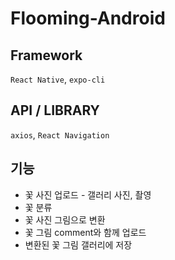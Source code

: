 # Flooming-Android

## Framework
```React Native```, ```expo-cli```

## API / LIBRARY
```axios```, ```React Navigation```

## 기능
<ul>
  <li>꽃 사진 업로드 - 갤러리 사진, 촬영</li>
  <li>꽃 분류</li>
  <li>꽃 사진 그림으로 변환</li>
  <li>꽃 그림 comment와 함께 업로드</li>
  <li>변환된 꽃 그림 갤러리에 저장</li>
</ul>
